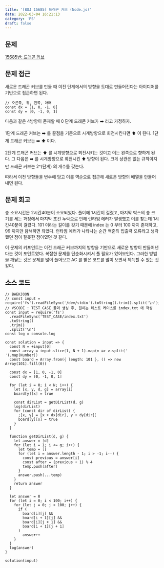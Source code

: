 ```yaml
---
title: '[BOJ 15685] 드래곤 커브 (Node.js)'
date: 2022-03-04 16:21:13
category: 'PS'
draft: false
---
```


## 문제

[15685번: 드래곤 커브](https://www.acmicpc.net/problem/15685)

## 문제 접근

새로운 드래곤 커브를 만들 때 이전 단계에서의 방향을 토대로 만들어진다는 아이디어를 기반으로 접근하면 된다.

```tsx
// 오른쪽, 위, 왼쪽, 아래
const dx = [1, 0, -1, 0]
const dy = [0, -1, 0, 1]
```

다음과 같은 4방향이 존재할 때 0 단계 드래콘 커브가 ➡️ 라고 가정하자.

1단계 드래곤 커브는 ➡️ 를 끝점을 기준으로 시계방향으로 회전시킨다면 ⬆️ 이 된다. 1단계 드래곤 커브는 ➡️ ⬆️ 이다.

2단계 드래곤 커브는 ⬆️ 를 시계방향으로 회전시키는 것이고 이는 왼쪽으로 향하게 된다. 그 다음은 ➡️ 를 시계방향으로 회전시킨 ⬆️ 방향이 된다. 크게 상관은 없는 규칙이지만 드래곤 커브는 2^(단계) 의 개수를 갖는다.

따라서 이전 방향들을 변수에 담고 이를 역순으로 접근해 새로운 방향의 배열을 만들어내면 된다.

## 문제 회고

총 소요시간은 2시간40분이 소요되었다. 풀이에 1시간이 걸렸고, 마지막 박스의 총 크기를 세는 과정에서 마지막 조건 누락으로 인해 런타임 에러가 발생했고 이를 찾는데 1시간40분이 걸렸다. 101 이라는 길이를 갖기 때문에 index 는 0 부터 100 까지 존재하고, 99 까지만 탐색하면 되었다. 런타임 에러가 나타나는 순간 백준의 입출력 오류라고 생각했던 점이 잘못한 점이였던 것 같다.

이 문제의 키포인트는 이전 드래곤 커브까지의 방향을 기반으로 새로운 방향이 만들어낸다는 것이 포인트였다. 복잡한 문제를 단순화시켜서 풀 필요가 있어보인다. 그러한 방법을 깨닫는 것은 문제를 많이 풀어보고 AC 를 받은 코드를 많이 보면서 체득할 수 있는 것 같다.

## 소스 코드

```tsx
// BAEKJOON
// const input = require('fs').readFileSync('/dev/stdin').toString().trim().split('\n');
// VSCODE : TEST_CASE 폴더 생성 후, 원하는 테스트 케이스를 index.txt 에 작성
const input = require('fs')
  .readFileSync('TEST_CASE/index.txt')
  .toString()
  .trim()
  .split('\n')
const log = console.log

const solution = input => {
  const N = +input[0]
  const array = input.slice(1, N + 1).map(v => v.split(' ').map(Number))
  const board = Array.from({ length: 101 }, () => new Array(101).fill(0))

  const dx = [1, 0, -1, 0]
  const dy = [0, -1, 0, 1]

  for (let i = 0; i < N; i++) {
    let [x, y, d, g] = array[i]
    board[y][x] = true

    const dirList = getDirList(d, g)
    log(dirList)
    for (const dir of dirList) {
      ;[x, y] = [x + dx[dir], y + dy[dir]]
      board[y][x] = true
    }
  }

  function getDirList(d, g) {
    let answer = [d]
    for (let i = 1; i <= g; i++) {
      let temp = []
      for (let i = answer.length - 1; i > -1; i--) {
        const previous = answer[i]
        const after = (previous + 1) % 4
        temp.push(after)
      }
      answer.push(...temp)
    }
    return answer
  }

  let answer = 0
  for (let i = 0; i < 100; i++) {
    for (let j = 0; j < 100; j++) {
      if (
        board[i][j] &&
        board[i + 1][j] &&
        board[i][j + 1] &&
        board[i + 1][j + 1]
      )
        answer++
    }
  }
  log(answer)
}

solution(input)
```
